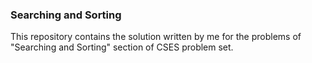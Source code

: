 ### Searching and Sorting 
This repository contains the solution written by me for the problems of "Searching and Sorting" section of CSES problem set.
